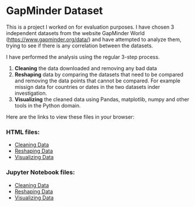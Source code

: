 # GapMinder Dataset

This is a project I worked on for evaluation purposes. I have chosen 3 independent datasets from the website GapMinder World (https://www.gapminder.org/data/) and have attempted to analyze them, trying to see if there is any correlation between the datasets.

I have performed the analysis using the regular 3-step process.
1. **Cleaning** the data downloaded and removing any bad data
2. **Reshaping** data by comparing the datasets that need to be compared and removing the data points that cannot be compared. For example missign data for countries or dates in the two datasets inder investigation.
3. **Visualizing** the cleaned data using Pandas, matplotlib, numpy and other tools in the Python domain.

Here are the links to view these files in your browser:

### HTML files:
- [Cleaning Data](http://htmlpreview.github.io/?https://github.com/schauhan/DataAnalysis/blob/master/GapMinder%20Dataset/cleaning-data.html)
- [Reshaping Data](http://htmlpreview.github.io/?https://github.com/schauhan/DataAnalysis/blob/master/GapMinder%20Dataset/reshaping-datasets.html)
- [Visualizing Data](http://htmlpreview.github.io/?https://github.com/schauhan/DataAnalysis/blob/master/GapMinder%20Dataset/vizualizations.html)

### Jupyter Notebook files:
- [Cleaning Data](https://nbviewer.jupyter.org/github/schauhan/DataAnalysis/blob/master/GapMinder%20Dataset/cleaning-data.ipynb)
- [Reshaping Data](https://nbviewer.jupyter.org/github/schauhan/DataAnalysis/blob/master/GapMinder%20Dataset/reshaping-datasets.ipynb)
- [Visualizing Data](https://nbviewer.jupyter.org/github/schauhan/DataAnalysis/blob/master/GapMinder%20Dataset/vizualizations.ipynb)
